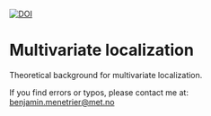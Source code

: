 [![DOI](https://zenodo.org/badge/291699162.svg)](https://zenodo.org/badge/latestdoi/291699162)

# Multivariate localization

Theoretical background for multivariate localization.

If you find errors or typos, please contact me at: benjamin.menetrier@met.no
